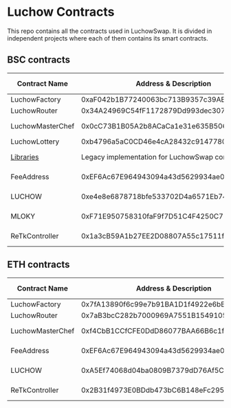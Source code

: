 # Luchow Contracts
This repo contains all the contracts used in LuchowSwap.
It is divided in independent projects where each of them contains its smart contracts.

## BSC contracts

| Contract Name                                     | Address & Description                                                                           | Solidity version     |
| ------------------------------------------------- | ----------------------------------------------------------------------------------------------- | -------------------- |
| LuchowFactory                                     | 0xaF042b1B77240063bc713B9357c39ABedec1b691                                                      | 0.5.16               |
| LuchowRouter                                      | 0x34A24969C54fF1172879Dd993dec307a4a83A674                                                      | 0.6.6                |
| LuchowMasterChef                                  | 0x0cC73B1B05A2b8ACaCa1e31e635B50634a9881FF                                                      | 0.6.12 / 0.8.0       |
| LuchowLottery                                     | 0xb4796a5aC0CD46e4cA28432c9147780A138f6726                                                      | 0.8.0                |
| [Libraries](./BSC-Contracts/luchow-swap-lib/)     | Legacy implementation for LuchowSwap contracts                                                  | 0.4.0 ~ 0.8.0        |
| FeeAddress                                        | 0xEF6Ac67E964943094a43d5629934ae01Dbd7cFab                                                      | 0.4.0 ~ 0.8.0        |
| LUCHOW                                            | 0xe4e8e6878718bfe533702D4a6571Eb74D79b0915                                                      | 0.4.0 ~ 0.8.0        |
| MLOKY                                             | 0xF71E950758310faF9f7D51C4F4250C7546086C1f                                                      | 0.4.0 ~ 0.8.0        |
| ReTkController                                    | 0x1a3cB59A1b27EE2D08807A55c17511f8b88CB344                                                      | 0.4.0 ~ 0.8.0        |

## ETH contracts

| Contract Name                                     | Address & Description                                                                           | Solidity version     |
| ------------------------------------------------- | ----------------------------------------------------------------------------------------------- | -------------------- |
| LuchowFactory                                     | 0x7fA13890f6c99e7b91BA1D1f4922e6bB68035C0b                                                      | 0.5.16               |
| LuchowRouter                                      | 0x7aB3bcC282b7000969A7551B1549105A809E27dF                                                      | 0.6.6                |
| LuchowMasterChef                                  | 0xf4CbB1CCfCFE0DdD86077BAA66B6c1faf19eC393                                                      | 0.6.12 / 0.8.0       |
| FeeAddress                                        | 0xEF6Ac67E964943094a43d5629934ae01Dbd7cFab                                                      | 0.4.0 ~ 0.8.0        |
| LUCHOW                                            | 0xA5Ef74068d04ba0809B7379dD76Af5Ce34Ab7C57                                                      | 0.4.0 ~ 0.8.0        |
| ReTkController                                    | 0x2B31f4973E0BDdb473bC6B148eFc295986Ff6037                                                      | 0.4.0 ~ 0.8.0        |

